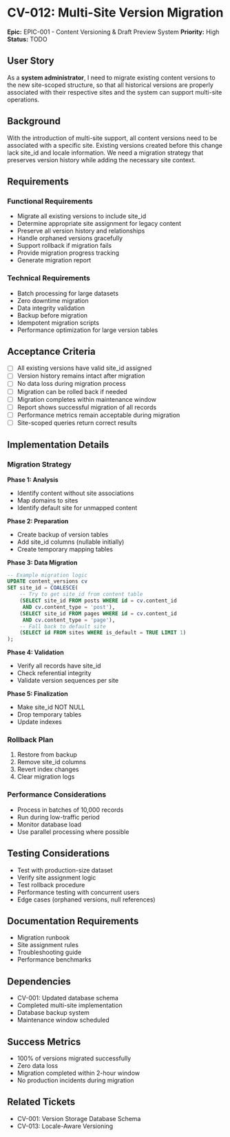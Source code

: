 # CV-012: Multi-Site Version Migration

**Epic:** EPIC-001 - Content Versioning & Draft Preview System
**Priority:** High
**Status:** TODO

## User Story
As a **system administrator**, I need to migrate existing content versions to the new site-scoped structure, so that all historical versions are properly associated with their respective sites and the system can support multi-site operations.

## Background
With the introduction of multi-site support, all content versions need to be associated with a specific site. Existing versions created before this change lack site_id and locale information. We need a migration strategy that preserves version history while adding the necessary site context.

## Requirements

### Functional Requirements
- Migrate all existing versions to include site_id
- Determine appropriate site assignment for legacy content
- Preserve all version history and relationships
- Handle orphaned versions gracefully
- Support rollback if migration fails
- Provide migration progress tracking
- Generate migration report

### Technical Requirements
- Batch processing for large datasets
- Zero downtime migration
- Data integrity validation
- Backup before migration
- Idempotent migration scripts
- Performance optimization for large version tables

## Acceptance Criteria
- [ ] All existing versions have valid site_id assigned
- [ ] Version history remains intact after migration
- [ ] No data loss during migration process
- [ ] Migration can be rolled back if needed
- [ ] Migration completes within maintenance window
- [ ] Report shows successful migration of all records
- [ ] Performance metrics remain acceptable during migration
- [ ] Site-scoped queries return correct results

## Implementation Details

### Migration Strategy

**Phase 1: Analysis**
- Identify content without site associations
- Map domains to sites
- Identify default site for unmapped content

**Phase 2: Preparation**
- Create backup of version tables
- Add site_id columns (nullable initially)
- Create temporary mapping tables

**Phase 3: Data Migration**
```sql
-- Example migration logic
UPDATE content_versions cv
SET site_id = COALESCE(
    -- Try to get site_id from content table
    (SELECT site_id FROM posts WHERE id = cv.content_id
     AND cv.content_type = 'post'),
    (SELECT site_id FROM pages WHERE id = cv.content_id
     AND cv.content_type = 'page'),
    -- Fall back to default site
    (SELECT id FROM sites WHERE is_default = TRUE LIMIT 1)
);
```

**Phase 4: Validation**
- Verify all records have site_id
- Check referential integrity
- Validate version sequences per site

**Phase 5: Finalization**
- Make site_id NOT NULL
- Drop temporary tables
- Update indexes

### Rollback Plan
1. Restore from backup
2. Remove site_id columns
3. Revert index changes
4. Clear migration logs

### Performance Considerations
- Process in batches of 10,000 records
- Run during low-traffic period
- Monitor database load
- Use parallel processing where possible

## Testing Considerations
- Test with production-size dataset
- Verify site assignment logic
- Test rollback procedure
- Performance testing with concurrent users
- Edge cases (orphaned versions, null references)

## Documentation Requirements
- Migration runbook
- Site assignment rules
- Troubleshooting guide
- Performance benchmarks

## Dependencies
- CV-001: Updated database schema
- Completed multi-site implementation
- Database backup system
- Maintenance window scheduled

## Success Metrics
- 100% of versions migrated successfully
- Zero data loss
- Migration completed within 2-hour window
- No production incidents during migration

## Related Tickets
- CV-001: Version Storage Database Schema
- CV-013: Locale-Aware Versioning